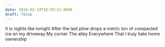 ```yaml
---
date: 2019-02-14T18:59:51-0600
draft: false
---
```


It is nights like tonight
After the last plow drops a metric ton of compacted ice on my driveway
My corner
The alley
Everywhere
That I truly hate home ownership

